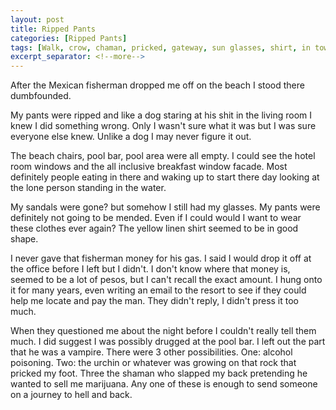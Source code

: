 ```yaml
---
layout: post
title: Ripped Pants
categories: [Ripped Pants]
tags: [Walk, crow, chaman, pricked, gateway, sun glasses, shirt, in town woman were all pregnant, michael jackson, shark]
excerpt_separator: <!--more-->
---
```


After the Mexican fisherman dropped me off on the beach I stood there dumbfounded.

<!--more-->
 
My pants were ripped and like a 
dog staring at his shit in the living room I knew I did something wrong. Only I wasn't sure what it was but I was sure
everyone else knew. Unlike a dog I may never figure it out.

The beach chairs, pool bar, pool area were all empty. I could see the hotel room windows and the all inclusive 
breakfast window facade. Most definitely people eating in there and waking up to start there day looking at the 
lone person standing in the water.

My sandals were gone? but somehow I still had my glasses. My pants were definitely not going to be mended. Even if I
 could would I want to wear these clothes ever again? The yellow linen shirt seemed to be in good shape.

I never gave that fisherman money for his gas. I said I would drop it off at the office before I left but I didn't. 
I don't know where that money is, seemed to be a lot of pesos, but I can't recall the exact amount. I hung onto it 
for many years, even writing an email to the resort to see if they could help me locate and pay the man. They didn't 
reply, I didn't press it too much.

When they questioned me about the night before I couldn't really tell them much. I did suggest I was possibly 
drugged at the pool bar. I left out the part that he was a vampire. There were 3 other possibilities. One: alcohol 
poisoning. Two: the urchin or whatever was growing on that rock that pricked my foot. Three the shaman who slapped my 
back pretending he wanted to sell me marijuana. Any one of these is enough to send someone on a journey to hell and back.
